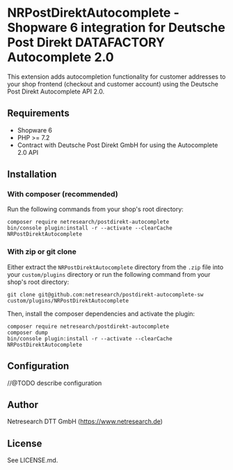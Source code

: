 # NRPostDirektAutocomplete - Shopware 6 integration for Deutsche Post Direkt DATAFACTORY Autocomplete 2.0

This extension adds autocompletion functionality for customer addresses to your shop frontend
(checkout and customer account) using the Deutsche Post Direkt Autocomplete API 2.0.

## Requirements

* Shopware 6
* PHP >= 7.2
* Contract with Deutsche Post Direkt GmbH for using the Autocomplete 2.0 API

## Installation

### With composer (recommended)

Run the following commands from your shop's root directory:

```shell script
composer require netresearch/postdirekt-autocomplete
bin/console plugin:install -r --activate --clearCache NRPostDirektAutocomplete
```

### With zip or git clone

Either extract the `NRPostDirektAutocomplete` directory from the `.zip` file into your `custom/plugins` directory
or run the following command from your shop's root directory:

```shell script
git clone git@github.com:netresearch/postdirekt-autocomplete-sw custom/plugins/NRPostDirektAutocomplete
```

Then, install the composer dependencies and activate the plugin:

```shell script
composer require netresearch/postdirekt-autocomplete
composer dump
bin/console plugin:install -r --activate --clearCache NRPostDirektAutocomplete
```

## Configuration

//@TODO describe configuration

## Author

Netresearch DTT GmbH (https://www.netresearch.de)

## License

See LICENSE.md.
